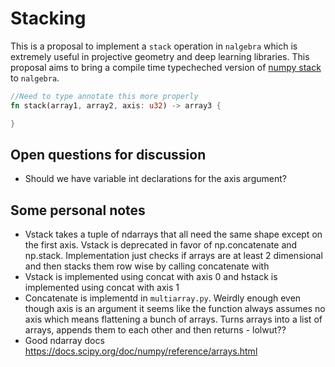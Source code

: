 # Stacking

This is a proposal to implement a ```stack``` operation in ```nalgebra``` which is extremely useful in projective geometry and deep learning libraries. This proposal aims to bring a compile time typecheched version of [numpy stack](https://docs.scipy.org/doc/numpy/reference/generated/numpy.stack.html) to ```nalgebra```.

```rust
//Need to type annotate this more properly
fn stack(array1, array2, axis: u32) -> array3 {

}
```


## Open questions for discussion
* Should we have variable int declarations for the axis argument?


## Some personal notes
* Vstack takes a tuple of ndarrays that all need the same shape except on the first axis. Vstack is deprecated in favor of np.concatenate and np.stack. Implementation just checks if arrays are at least 2 dimensional and then stacks them row wise by calling concatenate with 
* Vstack is implemented using concat with axis 0 and hstack is implemented using concat with axis 1
* Concatenate is implementd in ```multiarray.py```. Weirdly enough even though axis is an argument it seems like the function always assumes no axis which means flattening a bunch of arrays. Turns arrays into a list of arrays, appends them to each other and then returns - lolwut??
* Good ndarray docs https://docs.scipy.org/doc/numpy/reference/arrays.html


